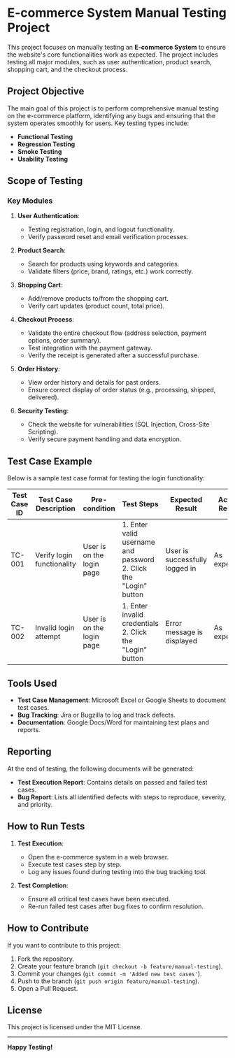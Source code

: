 # E-commerce System Manual Testing Project

This project focuses on manually testing an **E-commerce System** to ensure the website's core functionalities work as expected. The project includes testing all major modules, such as user authentication, product search, shopping cart, and the checkout process.

## Project Objective

The main goal of this project is to perform comprehensive manual testing on the e-commerce platform, identifying any bugs and ensuring that the system operates smoothly for users. Key testing types include:

- **Functional Testing**
- **Regression Testing**
- **Smoke Testing**
- **Usability Testing**

## Scope of Testing

### Key Modules

1. **User Authentication**:
   - Testing registration, login, and logout functionality.
   - Verify password reset and email verification processes.

2. **Product Search**:
   - Search for products using keywords and categories.
   - Validate filters (price, brand, ratings, etc.) work correctly.

3. **Shopping Cart**:
   - Add/remove products to/from the shopping cart.
   - Verify cart updates (product count, total price).

4. **Checkout Process**:
   - Validate the entire checkout flow (address selection, payment options, order summary).
   - Test integration with the payment gateway.
   - Verify the receipt is generated after a successful purchase.

5. **Order History**:
   - View order history and details for past orders.
   - Ensure correct display of order status (e.g., processing, shipped, delivered).

6. **Security Testing**:
   - Check the website for vulnerabilities (SQL Injection, Cross-Site Scripting).
   - Verify secure payment handling and data encryption.

## Test Case Example

Below is a sample test case format for testing the login functionality:

| Test Case ID | Test Case Description   | Pre-condition | Test Steps                                 | Expected Result                | Actual Result                | Status |
|--------------|-------------------------|---------------|--------------------------------------------|--------------------------------|--------------------------------|--------|
| TC-001       | Verify login functionality | User is on the login page | 1. Enter valid username and password<br>2. Click the "Login" button | User is successfully logged in | As expected | Pass |
| TC-002       | Invalid login attempt    | User is on the login page | 1. Enter invalid credentials<br>2. Click the "Login" button | Error message is displayed     | As expected | Pass |

## Tools Used

- **Test Case Management**: Microsoft Excel or Google Sheets to document test cases.
- **Bug Tracking**: Jira or Bugzilla to log and track defects.
- **Documentation**: Google Docs/Word for maintaining test plans and reports.

## Reporting

At the end of testing, the following documents will be generated:
- **Test Execution Report**: Contains details on passed and failed test cases.
- **Bug Report**: Lists all identified defects with steps to reproduce, severity, and priority.

## How to Run Tests

1. **Test Execution**:
   - Open the e-commerce system in a web browser.
   - Execute test cases step by step.
   - Log any issues found during testing into the bug tracking tool.
   
2. **Test Completion**:
   - Ensure all critical test cases have been executed.
   - Re-run failed test cases after bug fixes to confirm resolution.

## How to Contribute

If you want to contribute to this project:
1. Fork the repository.
2. Create your feature branch (`git checkout -b feature/manual-testing`).
3. Commit your changes (`git commit -m 'Added new test cases'`).
4. Push to the branch (`git push origin feature/manual-testing`).
5. Open a Pull Request.

## License

This project is licensed under the MIT License.

---

**Happy Testing!**
